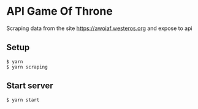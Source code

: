 # API Game Of Throne

Scraping data from the site https://awoiaf.westeros.org and expose to api

## Setup

```
$ yarn
$ yarn scraping
```

## Start server

```
$ yarn start
```